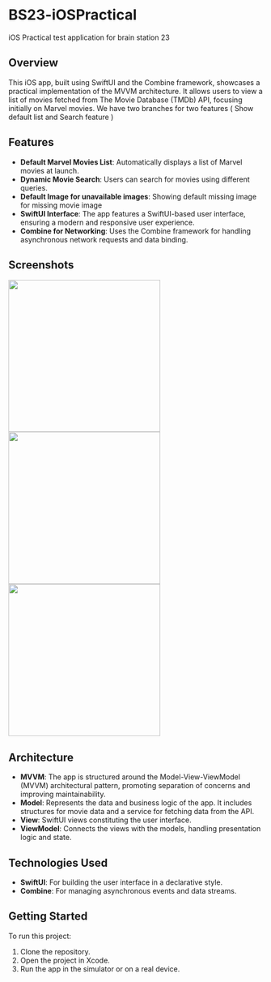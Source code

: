 # BS23-iOSPractical
iOS Practical test application for brain station 23 

## Overview
This iOS app, built using SwiftUI and the Combine framework, showcases a practical implementation of the MVVM architecture. It allows users to view a list of movies fetched from The Movie Database (TMDb) API, focusing initially on Marvel movies. We have two branches for two features ( Show default list and Search feature )

## Features
- **Default Marvel Movies List**: Automatically displays a list of Marvel movies at launch.
- **Dynamic Movie Search**: Users can search for movies using different queries.
- **Default Image for unavailable images**: Showing default missing image for missing movie image
- **SwiftUI Interface**: The app features a SwiftUI-based user interface, ensuring a modern and responsive user experience.
- **Combine for Networking**: Uses the Combine framework for handling asynchronous network requests and data binding.

## Screenshots

<p float="left">
  <img src="https://github.com/shahriarRahmanShaon/BS23-iOSPractical/assets/74074750/0364830f-2a1f-454d-81b8-d980027c5c5f" width="300" />
  <img src="https://github.com/shahriarRahmanShaon/BS23-iOSPractical/assets/74074750/484eed4f-4e9f-4938-8d6a-c6428e9141a1" width="300" />
  <img src="https://github.com/shahriarRahmanShaon/BS23-iOSPractical/assets/74074750/b8f4c143-100d-4783-a92c-b8689bbf7d74" width="300" />
</p>



## Architecture
- **MVVM**: The app is structured around the Model-View-ViewModel (MVVM) architectural pattern, promoting separation of concerns and improving maintainability.
- **Model**: Represents the data and business logic of the app. It includes structures for movie data and a service for fetching data from the API.
- **View**: SwiftUI views constituting the user interface.
- **ViewModel**: Connects the views with the models, handling presentation logic and state.

## Technologies Used
- **SwiftUI**: For building the user interface in a declarative style.
- **Combine**: For managing asynchronous events and data streams.

## Getting Started
To run this project:
1. Clone the repository.
2. Open the project in Xcode.
3. Run the app in the simulator or on a real device.


